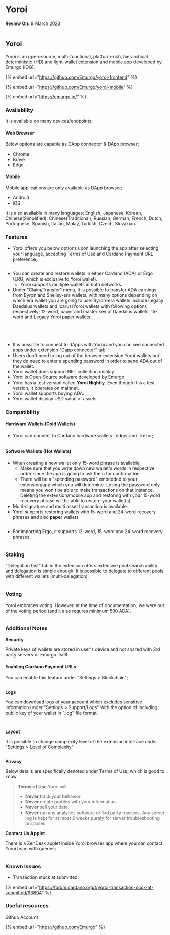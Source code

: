 # Yoroi

**Review On:** 9 March 2023

<figure><img src="../../.gitbook/assets/yoroi.svg" alt=""><figcaption></figcaption></figure>

## Yoroi

Yoroi is an open-source, multi-functional, platform-rich, hierarchical deterministic (HD) and light-wallet extension and mobile app developed by Emurgo (IOG).

{% embed url="https://github.com/Emurgo/yoroi-frontend" %}

{% embed url="https://github.com/Emurgo/yoroi-mobile" %}

{% embed url="https://emurgo.io/" %}

### Availability

It is available on many devices/endpoints;

#### Web Browser

Below options are capable as DApp connector & DApp browser;

* Chrome
* Brave
* Edge

#### Mobile

Mobile applications are only available as DApp browser;

* Android
* iOS

It is also available in many languages; English, Japanese, Korean, Chinese(Simplified), Chinese(Traditional), Russian, German, French, Dutch, Portuguese, Spanish, Italian, Malay, Turkish, Czech, Slovakian.

### Features

* Yoroi offers you below options upon launching the app after selecting your language, accepting Terms of Use and Cardano Payment URL preference;

<figure><img src="../../.gitbook/assets/yoroi_setup_4.png" alt=""><figcaption></figcaption></figure>

* You can create and restore wallets in either Cardano (ADA) or Ergo (ERG, which is exclusive to Yoroi wallet).
  * Yoroi supports multiple wallets in both networks.
* Under "Claim/Transfer" menu, it is possible to transfer ADA earnings from Byron and Shelley-era wallets, with many options depending on which era wallet you are going to use. Byron-era wallets include Legacy Daedalus wallets and Icarus/Yoroi wallets with following options respectively; 12-word, paper and master key of Daedalus wallets, 15-word and Legacy Yoroi paper wallets.

<figure><img src="../../.gitbook/assets/yoroi_claimtransfer.png" alt=""><figcaption></figcaption></figure>

<figure><img src="../../.gitbook/assets/yoroi_claimtransfer_byronera_legacydaedalus.png" alt=""><figcaption></figcaption></figure>

<figure><img src="../../.gitbook/assets/yoroi_claimtransfer_byronera_icarusyoroi.png" alt=""><figcaption></figcaption></figure>

<figure><img src="../../.gitbook/assets/yoroi_claimtransfer_shelleyera.png" alt=""><figcaption></figcaption></figure>

* It is possible to connect to dApps with Yoroi and you can see connected apps under extension "Dapp connector" tab
* Users don't need to log out of the browser extension Yoroi wallets but they do need to enter a spending password in order to send ADA out of the wallet.
* Yoroi wallet does support NFT collection display
* Yoroi is Open-Source software developed by Emurgo
* Yoroi has a test version called **Yoroi Nightly**. Even though it is a test version, it operates on mainnet.
* Yoroi wallet supports buying ADA.
* Yoroi wallet display USD value of assets.

### Compatibility

#### Hardware Wallets (Cold Wallets)

* Yoroi can connect to Cardano hardware wallets Ledger and Trezor;

<figure><img src="../../.gitbook/assets/yoroi_setup_4_connect-hardware.png" alt=""><figcaption></figcaption></figure>

#### Software Wallets (Hot Wallets)

* When creating a new wallet only 15-word phrase is available.
  * Make sure that you write down new wallet's words in respective order since the app is going to ask them for confirmation
  * There will be a "spending password" embedded to your extension/app which you will determine. Losing the password only means you won't be able to make transactions on that instance. Deleting the extension/mobile app and restoring with your 15-word recovery phrase will be able to restore your wallet(s).
* Multi-signature and multi asset transaction is available.
* Yoroi supports restoring wallets with 15-word and 24-word recovery phrases and also **paper** wallets

<figure><img src="../../.gitbook/assets/yoroi_setup_4_restore-adawallet.png" alt=""><figcaption></figcaption></figure>

* For importing Ergo, it supports 12-word, 15-word and 24-word recovery phrases

<figure><img src="../../.gitbook/assets/yoroi_setup_4_restore-ergowallet.png" alt=""><figcaption></figcaption></figure>

### Staking

"Delegation List" tab in the extension offers extensive pool search ability and delegation is simple enough. It is possible to delegate to different pools with different wallets (multi-delegation).

<figure><img src="../../.gitbook/assets/yoroi_staking.png" alt=""><figcaption></figcaption></figure>

### Voting

Yoroi embraces voting. However, at the time of documentation, we were out of the voting period (and it also requres minimum 500 ADA).

<figure><img src="../../.gitbook/assets/yoroi_voting_out.png" alt=""><figcaption></figcaption></figure>

### Additional Notes

**Security**

Private keys of wallets are stored in user's device and not shared with 3rd party servers or Emurgo itself.

#### Enabling Cardano Payment URLs

You can enable this feature under "Settings > Blockchain";

<figure><img src="../../.gitbook/assets/yoroi_blockchain_ecpURLs.png" alt=""><figcaption></figcaption></figure>

**Logs**

You can download logs of your account which excludes sensitive information under "Settings > Support/Logs" with the option of including public key of your wallet in ".log" file format.

<figure><img src="../../.gitbook/assets/yoroi_logs.png" alt=""><figcaption></figcaption></figure>

<figure><img src="../../.gitbook/assets/yoroi_logs-wtkey.png" alt=""><figcaption></figcaption></figure>

**Layout**

It is possible to change complexity level of the extension interface under "Settings > Level of Complexity"

<figure><img src="../../.gitbook/assets/yoroi_lox.png" alt=""><figcaption></figcaption></figure>

**Privacy**

Below details are specifically denoted under Terms of Use, which is good to know

> **Terms of Use** Yoroi will...
>
> * **Never** track your behavior.
> * **Never** create profiles with your information.
> * **Never** sell your data.
> * **Never** run any analytics software or 3rd party trackers. Any server log is kept for at most 2 weeks purely for server troubleshooting purposes.

**Contact Us Applet**

There is a ZenDesk applet inside Yoroi browser app where you can contact Yoroi team with queries;

<figure><img src="../../.gitbook/assets/yoroi_contactus-applet.png" alt=""><figcaption></figcaption></figure>

### Known Issues

* Transaction stuck at submitted:

{% embed url="https://forum.cardano.org/t/yoroi-transaction-suck-at-submitted/93804" %}

### Useful resources

Github Account

{% embed url="https://github.com/Emurgo" %}
